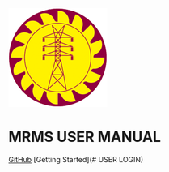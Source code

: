 ![icon](_media/Ceylon-Electricity-Board.png)

# MRMS USER MANUAL

[GitHub](https://github.com/michaelcurrin/docsify-template/)
[Getting Started](# USER LOGIN)
